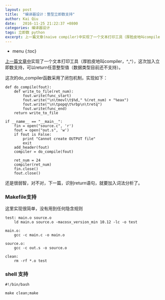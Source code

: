 ```yaml
---
layout: post
title:  "编译器设计：整型立即数支持"
author: Kai Qiu
date:   2016-11-25 21:22:37 +0800
categories: 编译器设计
tags: 立即数 python
excerpt: 上一篇文章(naive compiler)中实现了一个文本打印工具（厚脸皮地叫compiler，^_^），这次加入立即数支持，可以return任意整型值（数据类型目前还不支持）。
---
```


* menu
{:toc}

[上一篇文章中](http://blog.csdn.net/abcamus/article/details/53289583)实现了一个文本打印工具（厚脸皮地叫compiler，^_^），这次加入立即数支持，可以return任意整型值（数据类型目前还不支持）。

这次的do_compiler函数采用了闭包机制，实现如下：

```shell
def do_compile(fout):
    def write_to_file(ret_num):
        fout.write(func_start)
        fout.write("\n\tmovl\t$%d," %(ret_num) + "%eax")
        fout.write("\n\tpopq\t%rbp\n\tretq")
        fout.write(func_end)
    return write_to_file

if __name__ == "__main__":
    fin = open("source.c", 'r')
    fout = open("out.s", 'w')
    if fout is False:
        print "Cannot create OUTPUT file"
        exit
    add_header(fout)
    compiler = do_compile(fout)
    
    ret_num = 24
    compiler(ret_num)
    fin.close()
    fout.close()
```

还是很弱智，对不对，下一篇，识别return语句，就要加入词法分析了。

### Makefile支持

这里实现很简单，没有用到任何隐含规则

```shell
test: main.o source.o
	ld main.o source.o -macosx_version_min 10.12 -lc -o test

main.o:
	gcc -c main.c -o main.o

source.o:
	gcc -c out.s -o source.o

clean:
	rm -rf *.o test
```

### shell 支持

```shell
#!/bin/bash

make clean;make
```
